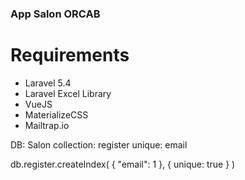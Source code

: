 ### App Salon ORCAB

# Requirements
+ Laravel 5.4
+ Laravel Excel Library
+ VueJS
+ MaterializeCSS
+ Mailtrap.io



DB: Salon
collection: register
unique: email

db.register.createIndex( { "email": 1 }, { unique: true } )

